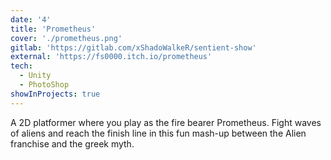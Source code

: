 ```yaml
---
date: '4'
title: 'Prometheus'
cover: './prometheus.png'
gitlab: 'https://gitlab.com/xShadoWalkeR/sentient-show'
external: 'https://fs0000.itch.io/prometheus'
tech:
  - Unity
  - PhotoShop
showInProjects: true
---
```


A 2D platformer where you play as the fire bearer Prometheus. Fight waves of aliens and reach the finish line in this fun mash-up between the Alien franchise and the greek myth.
